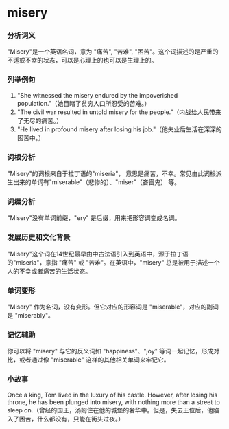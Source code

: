 # misery

### 分析词义

  

"Misery"是一个英语名词，意为 "痛苦", "苦难", "困苦"。这个词描述的是严重的不适或不幸的状态，可以是心理上的也可以是生理上的。

  

### 列举例句

  

1.  "She witnessed the misery endured by the impoverished population."（她目睹了贫穷人口所忍受的苦难。）
2.  "The civil war resulted in untold misery for the people."（内战给人民带来了无尽的痛苦。）
3.  "He lived in profound misery after losing his job."（他失业后生活在深深的困苦中。）

  

### 词根分析

  

"Misery"的词根来自于拉丁语的"miseria"， 意思是痛苦，不幸。常见由此词根派生出来的单词有"miserable"（悲惨的）、"miser"（吝啬鬼） 等。

  

### 词缀分析

  

"Misery"没有单词前缀，"ery" 是后缀，用来把形容词变成名词。

  

### 发展历史和文化背景

  

"Misery"这个词在14世纪最早由中古法语引入到英语中，源于拉丁语的"miseria"，意指 "痛苦" 或 "苦难"。在英语中，"misery" 总是被用于描述一个人的不幸或者痛苦的生活状态。

  

### 单词变形

  

"Misery" 作为名词，没有变形。但它对应的形容词是 "miserable"，对应的副词是 "miserably"。

  

### 记忆辅助

  

你可以将 "misery" 与它的反义词如 "happiness"、"joy" 等词一起记忆，形成对比，或者通过像 "miserable" 这样的其他相关单词来牢记它。

  

### 小故事

  

Once a king, Tom lived in the luxury of his castle. However, after losing his throne, he has been plunged into misery, with nothing more than a street to sleep on.（曾经的国王，汤姆住在他的城堡的奢华中。但是，失去王位后，他陷入了困苦，什么都没有，只能在街头过夜。）
